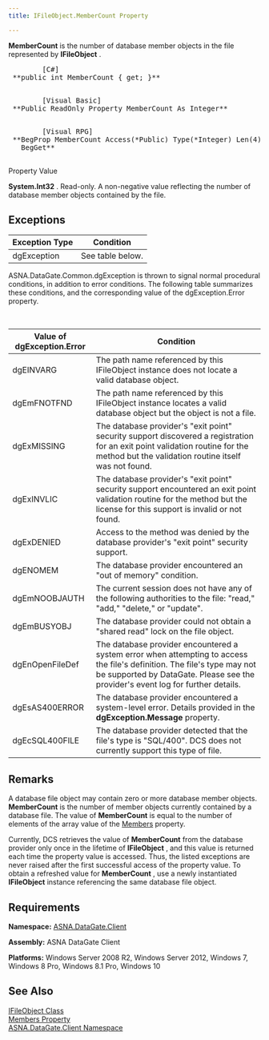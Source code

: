 ```yaml
---
title: IFileObject.MemberCount Property

---
```


**MemberCount** is the number of database member objects in the file represented by **IFileObject** .
<pre class="prettyprint">
        <span class="lang">[C#]</span>
 **public int MemberCount { get; }** 
      </pre>
<pre class="prettyprint">
        <span class="lang">[Visual Basic] </span>
 **Public ReadOnly Property MemberCount As Integer** 
      </pre>
<pre class="prettyprint">
        <span class="lang">[Visual RPG]</span>
 **BegProp MemberCount Access(*Public) Type(*Integer) Len(4)
   BegGet** 
      </pre>

Property Value <p> **System.Int32** . Read-only. A non-negative value reflecting the number of database member objects contained by the file. 
## Exceptions



| Exception Type | Condition |
| ---- | ---- |
| dgException | See table below. |



ASNA.DataGate.Common.dgException is thrown to signal normal procedural conditions, in addition to error conditions. The following table summarizes these conditions, and the corresponding value of the <span>dgException.Error</span> property.

<br /> 

| Value of dgException.Error | Condition |
| ---- | ---- |
| <p>dgEINVARG | The path name referenced by this IFileObject instance does not locate a valid database object. |
| dgEmFNOTFND | The path name referenced by this IFileObject instance locates a valid database object but the object is not a file. |
| dgExMISSING | The database provider's "exit point" security support discovered a registration for an exit point validation routine for the method but the validation routine itself was not found. |
| dgExINVLIC | The database provider's "exit point" security support encountered an exit point validation routine for the method but the license for this support is invalid or not found. |
| dgExDENIED | Access to the method was denied by the database provider's "exit point" security support. |
| dgENOMEM | The database provider encountered an "out of memory" condition. |
| dgEmNOOBJAUTH | The current session does not have any of the following authorities to the file: "read," "add," "delete," or "update". |
| dgEmBUSYOBJ | The database provider could not obtain a "shared read" lock on the file object. |
| dgEnOpenFileDef | The database provider encountered a system error when attempting to access the file's definition. The file's type may not be supported by DataGate. Please see the provider's event log for further details. |
| dgEsAS400ERROR | The database provider encountered a system-level error. Details provided in the **dgException.Message** property. |
| dgEcSQL400FILE | The database provider detected that the file's type is "SQL/400". DCS does not currently support this type of file. |



## Remarks

A database file object may contain zero or more database member objects. **MemberCount** is the number of member objects currently contained by a database file. The value of **MemberCount** is equal to the number of elements of the array value of the [ Members](ifile-object-class-members-property.html) property.

Currently, DCS retrieves the value of **MemberCount** from the database provider only once in the lifetime of **IFileObject** , and this value is returned each time the property value is accessed. Thus, the listed exceptions are never raised after the first successful access of the property value. To obtain a refreshed value for **MemberCount** , use a newly instantiated **IFileObject** instance referencing the same database file object.
## Requirements

**Namespace:** [ASNA.DataGate.Client](datagate-client-namespace.html) 

**Assembly:** ASNA DataGate Client

**Platforms:** Windows Server 2008 R2, Windows Server 2012, Windows 7, Windows 8 Pro, Windows 8.1 Pro, Windows 10
## See Also


[IFileObject Class](ifile-object-class.html) <br />[Members Property](ifile-object-class-members-property.html) <br />[ASNA.DataGate.Client Namespace](datagate-client-namespace.html) 

